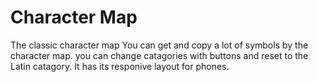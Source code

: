 # Character Map
The classic character map
You can get and copy a lot of symbols by the character map. you can change catagories with buttons and reset to the Latin catagory.
It has its responive layout for phones.
